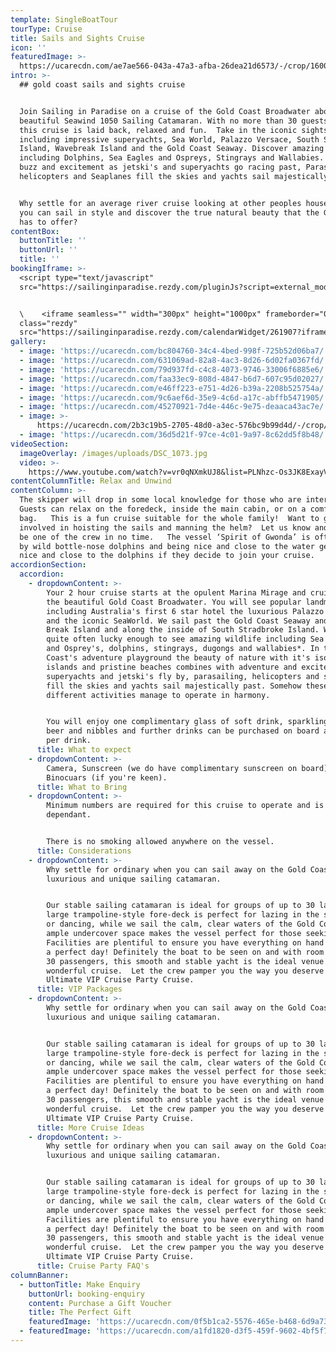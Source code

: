 ```yaml
---
template: SingleBoatTour
tourType: Cruise
title: Sails and Sights Cruise
icon: ''
featuredImage: >-
  https://ucarecdn.com/ae7ae566-043a-47a3-afba-26dea21d6573/-/crop/1600x966/0,234/-/preview/
intro: >-
  ## gold coast sails and sights cruise


  Join Sailing in Paradise on a cruise of the Gold Coast Broadwater aboard a
  beautiful Seawind 1050 Sailing Catamaran. With no more than 30 guests on board
  this cruise is laid back, relaxed and fun.  Take in the iconic sights
  including impressive superyachts, Sea World, Palazzo Versace, South Stradbroke
  Island, Wavebreak Island and the Gold Coast Seaway. Discover amazing wildlife
  including Dolphins, Sea Eagles and Ospreys, Stingrays and Wallabies. Feel the
  buzz and excitement as jetski's and superyachts go racing past, Parasailing,
  helicopters and Seaplanes fill the skies and yachts sail majestically by.


  Why settle for an average river cruise looking at other peoples houses when
  you can sail in style and discover the true natural beauty that the Gold Coast
  has to offer?
contentBox:
  buttonTitle: ''
  buttonUrl: ''
  title: ''
bookingIframe: >-
  <script type="text/javascript"
  src="https://sailinginparadise.rezdy.com/pluginJs?script=external_modal"></script>


  \    <iframe seamless="" width="300px" height="1000px" frameborder="0"
  class="rezdy"
  src="https://sailinginparadise.rezdy.com/calendarWidget/261907?iframe=true&targetFrame=_new_modal"></iframe>
gallery:
  - image: 'https://ucarecdn.com/bc804760-34c4-4bed-998f-725b52d06ba7/'
  - image: 'https://ucarecdn.com/631069ad-82a8-4ac3-8d26-6d02fa0367fd/'
  - image: 'https://ucarecdn.com/79d937fd-c4c8-4073-9746-33006f6885e6/'
  - image: 'https://ucarecdn.com/faa33ec9-808d-4847-b6d7-607c95d02027/'
  - image: 'https://ucarecdn.com/e46ff223-e751-4d26-b39a-2208b525754a/'
  - image: 'https://ucarecdn.com/9c6aef6d-35e9-4c6d-a17c-abffb5471905/'
  - image: 'https://ucarecdn.com/45270921-7d4e-446c-9e75-deaaca43ac7e/'
  - image: >-
      https://ucarecdn.com/2b3c19b5-2705-48d0-a3ec-576bc9b99d4d/-/crop/4000x5307/0,693/-/preview/
  - image: 'https://ucarecdn.com/36d5d21f-97ce-4c01-9a97-8c62dd5f8b48/'
videoSection:
  imageOverlay: /images/uploads/DSC_1073.jpg
  video: >-
    https://www.youtube.com/watch?v=vr0qNXmkUJ8&list=PLNhzc-Os3JK8ExayVzzoHVvP2c0-4_oqt
contentColumnTitle: Relax and Unwind
contentColumn: >-
  The skipper will drop in some local knowledge for those who are interested.
  Guests can relax on the foredeck, inside the main cabin, or on a comfy bean
  bag.   This is a fun cruise suitable for the whole family!  Want to get
  involved in hoisting the sails and manning the helm?  Let us know and you’ll
  be one of the crew in no time.   The vessel ‘Spirit of Gwonda’ is often joined
  by wild bottle-nose dolphins and being nice and close to the water gets you
  nice and close to the dolphins if they decide to join your cruise.
accordionSection:
  accordion:
    - dropdownContent: >-
        Your 2 hour cruise starts at the opulent Marina Mirage and cruises up
        the beautiful Gold Coast Broadwater. You will see popular landmarks
        including Australia's first 6 star hotel the luxurious Palazzo Versace
        and the iconic SeaWorld. We sail past the Gold Coast Seaway and Wave
        Break Island and along the inside of South Stradbroke Island. We are
        quite often lucky enough to see amazing wildlife including Sea Eagles
        and Osprey's, dolphins, stingrays, dugongs and wallabies*. In the Gold
        Coast's adventure playground the beauty of nature with it's isolated
        islands and pristine beaches combines with adventure and excitement as
        superyachts and jetski's fly by, parasailing, helicopters and seaplanes
        fill the skies and yachts sail majestically past. Somehow these vastly
        different activities manage to operate in harmony.


        You will enjoy one complimentary glass of soft drink, sparkling wine or
        beer and nibbles and further drinks can be purchased on board at only $5
        per drink.
      title: What to expect
    - dropdownContent: >-
        Camera, Sunscreen (we do have complimentary sunscreen on board),
        Binocuars (if you're keen).
      title: What to Bring
    - dropdownContent: >-
        Minimum numbers are required for this cruise to operate and is weather
        dependant.


        There is no smoking allowed anywhere on the vessel.
      title: Considerations
    - dropdownContent: >-
        Why settle for ordinary when you can sail away on the Gold Coast’s most
        luxurious and unique sailing catamaran.


        Our stable sailing catamaran is ideal for groups of up to 30 ladies. The
        large trampoline-style fore-deck is perfect for lazing in the sunshine
        or dancing, while we sail the calm, clear waters of the Gold Coast. The
        ample undercover space makes the vessel perfect for those seeking shade.
        Facilities are plentiful to ensure you have everything on hand to enjoy
        a perfect day! Definitely the boat to be seen on and with room for up to
        30 passengers, this smooth and stable yacht is the ideal venue for a
        wonderful cruise.  Let the crew pamper you the way you deserve with our
        Ultimate VIP Cruise Party Cruise.
      title: VIP Packages
    - dropdownContent: >-
        Why settle for ordinary when you can sail away on the Gold Coast’s most
        luxurious and unique sailing catamaran.


        Our stable sailing catamaran is ideal for groups of up to 30 ladies. The
        large trampoline-style fore-deck is perfect for lazing in the sunshine
        or dancing, while we sail the calm, clear waters of the Gold Coast. The
        ample undercover space makes the vessel perfect for those seeking shade.
        Facilities are plentiful to ensure you have everything on hand to enjoy
        a perfect day! Definitely the boat to be seen on and with room for up to
        30 passengers, this smooth and stable yacht is the ideal venue for a
        wonderful cruise.  Let the crew pamper you the way you deserve with our
        Ultimate VIP Cruise Party Cruise.
      title: More Cruise Ideas
    - dropdownContent: >-
        Why settle for ordinary when you can sail away on the Gold Coast’s most
        luxurious and unique sailing catamaran.


        Our stable sailing catamaran is ideal for groups of up to 30 ladies. The
        large trampoline-style fore-deck is perfect for lazing in the sunshine
        or dancing, while we sail the calm, clear waters of the Gold Coast. The
        ample undercover space makes the vessel perfect for those seeking shade.
        Facilities are plentiful to ensure you have everything on hand to enjoy
        a perfect day! Definitely the boat to be seen on and with room for up to
        30 passengers, this smooth and stable yacht is the ideal venue for a
        wonderful cruise.  Let the crew pamper you the way you deserve with our
        Ultimate VIP Cruise Party Cruise.
      title: Cruise Party FAQ's
columnBanner:
  - buttonTitle: Make Enquiry
    buttonUrl: booking-enquiry
    content: Purchase a Gift Voucher
    title: The Perfect Gift
    featuredImage: 'https://ucarecdn.com/0f5b1ca2-5576-465e-b468-6d9a73019fa1/'
  - featuredImage: 'https://ucarecdn.com/a1fd1820-d3f5-459f-9602-4bf5f7fbe32d/'
---
```


